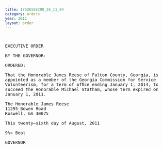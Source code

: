 ```yaml
---
title: 17526558208_26_11_04
category: orders
year: 2011
layout: order
---
```


<pre> 

EXECUTIVE ORDER

BY THE GOVERNOR:

ORDERED:

That the Honorable James Reese of Fulton County, Georgia, is
appointed as a member of the Georgia Commission for Service and
Volunteerism, for a term of ofﬁce ending January 1, 2014, to
succeed the Honorable Michael Statham, whose term expired on
January 1, 2011.

The Honorable James Reese
11295 Bowen Road
Roswell, GA 30075

This twenty—sixth day of August, 2011

9%» Beat

GOVERNOR

</pre>
